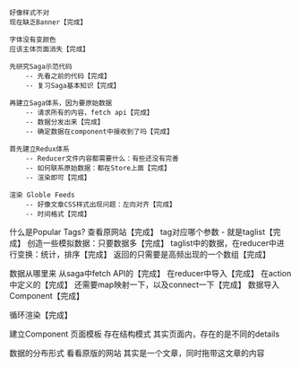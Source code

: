 <!-- 主导航 -->
    好像样式不对
    现在缺乏Banner【完成】

<!-- 路径 -->
    字体没有变颜色
    应该主体页面消失【完成】

<!-- 显示全局 Feeds -->
    先研究Saga示范代码
        -- 先看之前的代码【完成】
        -- 复习Saga基本知识【完成】
    
    再建立Saga体系，因为要原始数据
        -- 请求所有的内容，fetch api【完成】
        -- 数据分发出来【完成】
        -- 确定数据在component中接收到了吗【完成】

    首先建立Redux体系
        -- Reducer文件内容都需要什么：有些还没有完善
        -- 如何联系原始数据：都在Store上面【完成】
        -- 渲染即可【完成】

    渲染 Globle Feeds
        -- 好像文章CSS样式出现问题：左向对齐【完成】
        -- 时间格式【完成】 

<!----------------- Popular Tags ----------------->
什么是Popular Tags?
    查看原网站【完成】
    tag对应哪个参数 - 就是taglist【完成】
    创造一些模拟数据：只要数据多【完成】
    taglist中的数据，在reducer中进行变换：统计，排序【完成】
    返回的只需要是高频出现的一个数组【完成】
    
    
数据从哪里来
    从saga中fetch API的【完成】
    在reducer中导入【完成】
    在action中定义的【完成】
    还需要map映射一下，以及connect一下【完成】
数据导入Component【完成】

循环渲染【完成】

<!----------------- Detail of Feed ----------------->
建立Component
    页面模板
    存在结构模式
    其实页面内，存在的是不同的details

数据的分布形式
    看看原版的网站
    其实是一个文章，同时拖带这文章的内容